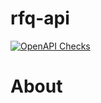 # rfq-api

[![OpenAPI Checks](https://github.com/rrayst/rfq-api/actions/workflows/actions.yml/badge.svg?branch=main)](https://github.com/rrayst/rfq-api/actions/workflows/actions.yml)

# About